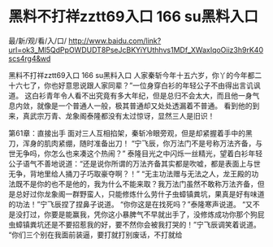 # 黑料不打祥zztt69入口 166 su黑料入口

最/新/观/看/入/口/ http://www.baidu.com/link?url=ok3_Ml5QdPpOWDUDT8PseJcBKYiYUthhvs1MDf_XWaxIqoOiiz3h9rK40scs4rg4&wd

黑料不打祥zztt69入口 166 su黑料入口
人家秦斩今年十五六岁，你丫的今年都二十六七了，你也好意思说跟人家同辈？”一位身穿白衫的年轻公子不由得出言讥讽道。
    这白衫青年令人看不出究竟有多大年纪，但是总归不会太大，而且他一身气息内敛，就像是一个普通人一般，极其普通却又处处透漏着不普通。
    看到他的到来，真武宗万青、龙象阁泰隆都没有太过惊讶，显然三人是旧识！

第61章：直接出手
    面对三人互相掐架，秦斩冷眼旁观，但是却紧握着手中的黑刀，浑身的肌肉紧绷，随时准备出刀！
    “宁飞辰，你万法门不是号称万法齐备，与世无争吗，你怎么也来凑这个热闹？”
    泰隆目光之中闪烁一丝精光，望着白衫年轻公子语气不善地说道：“还是说你所谓的万法齐备其实都是吹嘘，都是表面上与世无争，背地里给人捅刀子巧取豪夺啊？！”
    “无主功法赠与无法之人，龙王殿的功法既不是你的也不是他的，我为什么不能来取？我万法门虽然不敢称万法齐备，但是总好过你龙象阁一群野蛮人，只能修炼什么劳什子虫蟑镇粪坑，果真是好有味道的功法！”宁飞辰捏了捏鼻子说道。
    “你你这是在找死吗？”泰隆寒声说道。
    “又不是没打过，你要是能赢我，凭你这小暴脾气不早就出手了，没修炼成功你那个狗屁虫蟑镇粪坑还是不要招惹我的好，要不然你会被我打哭的！”宁飞辰调笑着说道。
    “你们三个别在我面前装逼，要打就打别废话，不打就给
